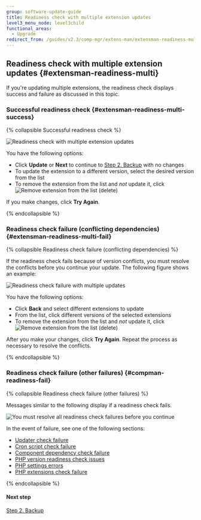 ```yaml
---
group: software-update-guide
title: Readiness check with multiple extension updates
level3_menu_node: level3child
functional_areas:
  - Upgrade
redirect_from: /guides/v2.3/comp-mgr/extens-man/extensman-readiness-multi.html
---
```


## Readiness check with multiple extension updates {#extensman-readiness-multi}

If you're updating multiple extensions, the readiness check displays success and failure as discussed in this topic.

### Successful readiness check {#extensman-readiness-multi-success}

{% collapsible Successful readiness check %}

![Readiness check with multiple extension updates]({{site.baseurl}}/static/images/extensman_read-upd-multi-success.png)

You have the following options:

* Click **Update** or **Next** to continue to [Step 2. Backup]({{page.baseurl}}/system-update-upgrade/extension-manager/backup.html) with no changes
* To update the extension to a different version, select the desired version from the list 
* To remove the extension from the list and _not_ update it, click ![Remove extension from the list]({{site.baseurl}}/static/images/extensman_delete.png) (delete)

If you make changes, click **Try Again**.

{% endcollapsible %}

### Readiness check failure (conflicting dependencies) {#extensman-readiness-multi-fail}

{% collapsible Readiness check failure (conflicting dependencies) %}

If the readiness check fails because of version conflicts, you must resolve the conflicts before you continue your update. The following figure shows an example:

![Readiness check failure with multiple updates]({{site.baseurl}}/static/images/extensman_read-upd-multi-fail.png)

You have the following options:

* Click **Back** and select different extensions to update
* From the list, click different versions of the selected extensions
* To remove the extension from the list and _not_ update it, click ![Remove extension from the list]({{site.baseurl}}/static/images/extensman_delete.png) (delete)

After you make your changes, click **Try Again**. Repeat the process as necessary to resolve the conflicts.

{% endcollapsible %}

### Readiness check failure (other failures) {#compman-readiness-fail}

{% collapsible Readiness check failure (other failures) %}

Messages similar to the following display if a readiness check fails. 

![You must resolve all readiness check failures before you continue]({{site.baseurl}}/static/images/cman_readiness-fail-ex.png)

In the event of failure, see one of the following sections:

* [Updater check failure]({{page.baseurl}}/system-update-upgrade/troubleshoot/updater.html)
* [Cron script check failure]({{page.baseurl}}/system-update-upgrade/troubleshoot/cron.html)
* [Component dependency check failure]({{page.baseurl}}/system-update-upgrade/troubleshoot/component-dependency.html)
* [PHP version readiness check issues]({{page.baseurl}}/system-update-upgrade/troubleshoot/php-version.html)
* [PHP settings errors]({{page.baseurl}}/install/troubleshooting/php/settings.html)
* [PHP extensions check failure]({{page.baseurl}}/install-gde/system-requirements.html)

{% endcollapsible %}

#### Next step

[Step 2. Backup]({{page.baseurl}}/system-update-upgrade/extension-manager/backup.html)

